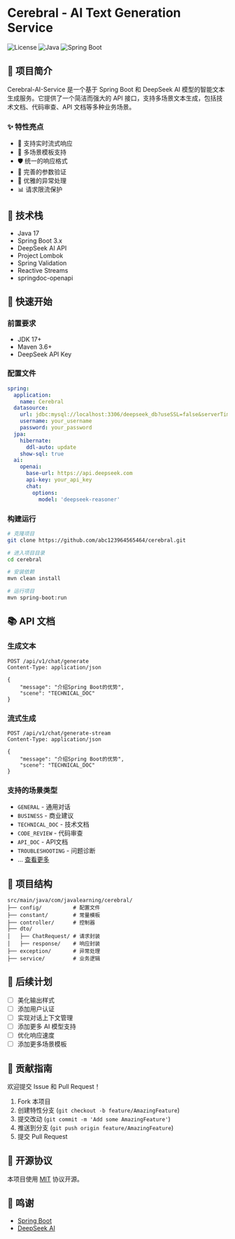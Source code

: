 # Cerebral - AI Text Generation Service

![License](https://img.shields.io/badge/license-MIT-blue.svg)
![Java](https://img.shields.io/badge/Java-17-orange.svg)
![Spring Boot](https://img.shields.io/badge/Spring%20Boot-3.x-brightgreen.svg)

## 🌟 项目简介

Cerebral-AI-Service 是一个基于 Spring Boot 和 DeepSeek AI 模型的智能文本生成服务。它提供了一个简洁而强大的 API 接口，支持多场景文本生成，包括技术文档、代码审查、API 文档等多种业务场景。

### ✨ 特性亮点

- 🚀 支持实时流式响应
- 🎯 多场景模板支持
- 🛡️ 统一的响应格式
- 📝 完善的参数验证
- 🔄 优雅的异常处理
- 📊 请求限流保护

## 🔧 技术栈

- Java 17
- Spring Boot 3.x
- DeepSeek AI API
- Project Lombok
- Spring Validation
- Reactive Streams
- springdoc-openapi

## 🚀 快速开始

### 前置要求

- JDK 17+
- Maven 3.6+
- DeepSeek API Key

### 配置文件

```yaml
spring:
  application:
    name: Cerebral
  datasource:
    url: jdbc:mysql://localhost:3306/deepseek_db?useSSL=false&serverTimezone=UTC
    username: your_username
    password: your_password
  jpa:
    hibernate:
      ddl-auto: update
    show-sql: true
  ai:
    openai:
      base-url: https://api.deepseek.com
      api-key: your_api_key
      chat:
        options:
          model: 'deepseek-reasoner'
```

### 构建运行

```bash
# 克隆项目
git clone https://github.com/abc123964565464/cerebral.git

# 进入项目目录
cd cerebral

# 安装依赖
mvn clean install

# 运行项目
mvn spring-boot:run
```

## 📚 API 文档

### 生成文本

```http
POST /api/v1/chat/generate
Content-Type: application/json

{
    "message": "介绍Spring Boot的优势",
    "scene": "TECHNICAL_DOC"
}
```

### 流式生成

```http
POST /api/v1/chat/generate-stream
Content-Type: application/json

{
    "message": "介绍Spring Boot的优势",
    "scene": "TECHNICAL_DOC"
}
```

### 支持的场景类型

- `GENERAL` - 通用对话
- `BUSINESS` - 商业建议
- `TECHNICAL_DOC` - 技术文档
- `CODE_REVIEW` - 代码审查
- `API_DOC` - API文档
- `TROUBLESHOOTING` - 问题诊断
- ... [查看更多](#场景类型)

## 🎯 项目结构

```
src/main/java/com/javalearning/cerebral/
├── config/          # 配置文件
├── constant/        # 常量模板
├── controller/      # 控制器
├── dto/      
│   ├── ChatRequest/ # 请求封装
│   ├── response/    # 响应封装
├── exception/       # 异常处理
├── service/         # 业务逻辑

```

## 🔮 后续计划

- [ ] 美化输出样式
- [ ] 添加用户认证
- [ ] 实现对话上下文管理
- [ ] 添加更多 AI 模型支持
- [ ] 优化响应速度
- [ ] 添加更多场景模板

## 🤝 贡献指南

欢迎提交 Issue 和 Pull Request！

1. Fork 本项目
2. 创建特性分支 (`git checkout -b feature/AmazingFeature`)
3. 提交改动 (`git commit -m 'Add some AmazingFeature'`)
4. 推送到分支 (`git push origin feature/AmazingFeature`)
5. 提交 Pull Request

## 📄 开源协议

本项目使用 [MIT](LICENSE) 协议开源。

## 🙏 鸣谢

- [Spring Boot](https://spring.io/projects/spring-boot)
- [DeepSeek AI](https://deepseek.com)
```